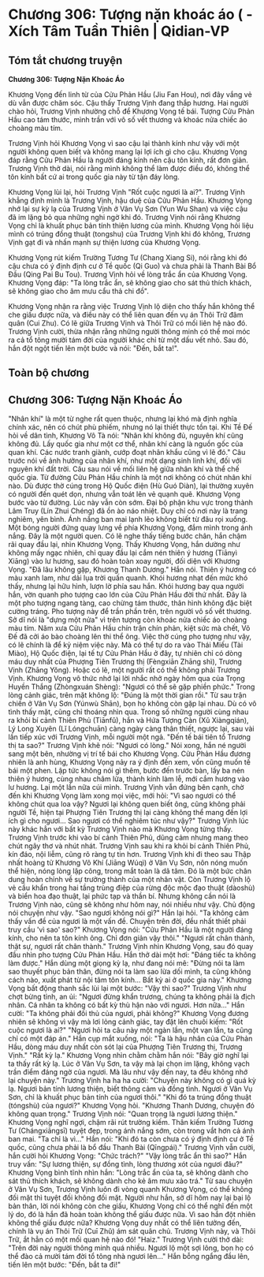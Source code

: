 # Chương 306: Tượng nặn khoác áo ( - Xích Tâm Tuần Thiên | Qidian-VP

## Tóm tắt chương truyện

**Chương 306: Tượng Nặn Khoác Áo**

Khương Vọng đến linh từ của Cửu Phản Hầu (Jiu Fan Hou), nơi đây vắng vẻ dù vẫn được chăm sóc. Cậu thấy Trương Vịnh đang thắp hương. Hai người chào hỏi, Trương Vịnh nhường chỗ để Khương Vọng tế bái. Tượng Cửu Phản Hầu cao tám thước, mình trần với vô số vết thương và khoác nửa chiếc áo choàng màu tím.

Trương Vịnh hỏi Khương Vọng vì sao cậu lại thành kính như vậy với một người không quen biết và không mang lại lợi ích gì cho cậu. Khương Vọng đáp rằng Cửu Phản Hầu là người đáng kính nên cậu tôn kính, rất đơn giản. Trương Vịnh thở dài, nói rằng mình không thể làm được điều đó, không thể tôn kính bất cứ ai trong quốc gia này từ tận đáy lòng.

Khương Vọng lùi lại, hỏi Trương Vịnh "Rốt cuộc ngươi là ai?". Trương Vịnh khẳng định mình là Trương Vịnh, hậu duệ của Cửu Phản Hầu. Khương Vọng nhớ lại sự kỳ lạ của Trương Vịnh ở Vân Vụ Sơn (Yun Wu Shan) và việc cậu đã im lặng bỏ qua những nghi ngờ khi đó. Trương Vịnh nói rằng Khương Vọng chỉ là khuất phục bản tính thiện lương của mình. Khương Vọng hỏi liệu mình có trúng đồng thuật (tongshu) của Trương Vịnh khi đó không, Trương Vịnh gạt đi và nhấn mạnh sự thiện lương của Khương Vọng.

Khương Vọng rút kiếm Trường Tương Tư (Chang Xiang Si), nói rằng khi đó cậu chưa có ý định định cư ở Tề quốc (Qi Guo) và chưa phải là Thanh Bài Bổ Đầu (Qing Pai Bu Tou). Trương Vịnh hỏi về lòng trắc ẩn của Khương Vọng. Khương Vọng đáp: "Ta lòng trắc ẩn, sẽ không giao cho sát thủ thích khách, sẽ không giao cho âm mưu cẩu thả chi đồ".

Khương Vọng nhận ra rằng việc Trương Vịnh lộ diện cho thấy hắn không thể che giấu được nữa, và điều này có thể liên quan đến vụ án Thôi Trữ đâm quân (Cui Zhu). Có lẽ giữa Trương Vịnh và Thôi Trữ có mối liên hệ nào đó. Trương Vịnh cười, thừa nhận rằng những người thông minh có thể moi móc ra cả tổ tông mười tám đời của người khác chỉ từ một dấu vết nhỏ. Sau đó, hắn đột ngột tiến lên một bước và nói: "Đến, bắt ta!".

## Toàn bộ chương

## Chương 306: Tượng Nặn Khoác Áo

"Nhân khí" là một từ nghe rất quen thuộc, nhưng lại khó mà định nghĩa chính xác, nên có chút phù phiếm,
nhưng nó lại thiết thực tồn tại.
Khi Tề Đế hỏi về dân tình, Khương Vô Tà nói: "Nhân khí không đủ, nguyên khí cũng không đủ. Lấy quốc gia như một cơ thể, nhân khí càng là nguồn gốc của quan khí. Các nước tranh giành, cướp đoạt nhân khẩu cũng vì lẽ đó."
Câu trước nói về ảnh hưởng của nhân khí, như một dạng sinh linh khí, đối với nguyên khí đất trời. Câu sau nói về mối liên hệ giữa nhân khí và thể chế quốc gia.
Từ đường Cửu Phản Hầu chính là một nơi không có chút nhân khí nào.
Dù được thờ cúng trong Hộ Quốc điện (Hù Guó Diàn), lại thường xuyên có người đến quét dọn, nhưng vẫn toát lên vẻ quạnh quẽ.
Khương Vọng bước vào từ đường.
Lúc này vẫn còn sớm.
Đại bộ phận khu vực trong thành Lâm Truy (Lín Zhui Chéng) đã ồn ào náo nhiệt.
Duy chỉ có nơi này là trang nghiêm, yên bình.
Ánh nắng ban mai lạnh lẽo không biết từ đâu rọi xuống.
Một bóng người đứng quay lưng về phía Khương Vọng, đắm mình trong ánh nắng.
Đây là một người quen.
Có lẽ nghe thấy tiếng bước chân, hắn chậm rãi quay đầu lại, nhìn Khương Vọng.
Thấy Khương Vọng, hắn dường như không mấy ngạc nhiên, chỉ quay đầu lại cắm nén thiên ý hương (Tiānyì Xiāng) vào lư hương, sau đó hoàn toàn xoay người, đối diện với Khương Vọng.
"Đã lâu không gặp, Khương Thanh Dương." Hắn nói.
Thiên ý hương có màu xanh lam, như dải lụa trời quấn quanh.
Khói hương nhạt đến mức khó thấy, nhưng lại hữu hình, lượn lờ phía sau hắn.
Khói hương bay qua người hắn, vờn quanh pho tượng cao lớn của Cửu Phản Hầu đời thứ nhất.
Đây là một pho tượng ngang tàng, cao chừng tám thước, thân hình không đặc biệt cường tráng. Pho tượng này để trần phần trên, trên người vô số vết thương. Sở dĩ nói là "dựng một nửa" vì trên tượng còn khoác nửa chiếc áo choàng màu tím.
Năm xưa Cửu Phản Hầu chín trận chín phản, kiệt sức mà chết, Võ Đế đã cởi áo bào choàng lên thi thể ông.
Việc thờ cúng pho tượng như vậy, có lẽ chính là để kỷ niệm việc này.
Mà có thể tự do ra vào Thái Miếu (Tài Miào), Hộ Quốc điện, lại tế tự Cửu Phản Hầu ở đây, tự nhiên chỉ có dòng máu duy nhất của Phượng Tiên Trương thị (Fèngxiān Zhāng shì), Trương Vịnh (Zhāng Yǒng).
Hoặc có lẽ, một người rất có thể không phải Trương Vịnh.
Khương Vọng vô thức nhớ lại lời nhắc nhở ngày hôm qua của Trọng Huyền Thắng (Zhòngxuán Shèng): "Ngươi có thể sẽ gặp phiền phức."
Trong lòng cảnh giác, trên mặt không lộ: "Đúng là một thời gian rồi."
Từ sau trận chiến ở Vân Vụ Sơn (Yúnwù Shān), bọn họ không còn gặp lại nhau. Dù có vô tình thấy mặt, cũng chỉ thoáng nhìn qua.
Trong số những người cùng nhau ra khỏi bí cảnh Thiên Phủ (Tiānfǔ), hắn và Hứa Tượng Càn (Xǔ Xiàngqián), Lý Long Xuyên (Lǐ Lóngchuān) càng ngày càng thân thiết, ngược lại, sau vài lần tiếp xúc với Trương Vịnh, mỗi người một ngả.
"Đến tế bái tiên tổ Trương thị ta sao?" Trương Vịnh khẽ nói: "Ngươi có lòng."
Nói xong, hắn né người sang một bên, nhường vị trí tế bái cho Khương Vọng.
Cửu Phản Hầu đương nhiên là anh hùng, Khương Vọng nảy ra ý định đến xem, vốn cũng muốn tế bái một phen.
Lập tức không nói gì thêm, bước đến trước bàn, lấy ba nén thiên ý hương, cùng nhau châm lửa, thành kính làm lễ, mới cắm hương vào lư hương.
Lại một lần nữa cúi mình.
Trương Vịnh vẫn đứng bên cạnh, chờ đến khi Khương Vọng làm xong mọi việc, mới hỏi: "Vì sao ngươi có thể không chút qua loa vậy? Ngươi lại không quen biết ông, cũng không phải người Tề, hiện tại Phượng Tiên Trương thị lại càng không thể mang đến lợi ích gì cho ngươi... Sao ngươi có thể nghiêm túc như vậy?"
Trương Vịnh lúc này khác hẳn với bất kỳ Trương Vịnh nào mà Khương Vọng từng thấy.
Trương Vịnh trước khi vào bí cảnh Thiên Phủ, dũng cảm nhưng mang theo chút ngây thơ và nhút nhát.
Trương Vịnh sau khi ra khỏi bí cảnh Thiên Phủ, kín đáo, nội liễm, cũng rõ ràng tự tin hơn.
Trương Vịnh khi đi theo sau Thập nhất hoàng tử Khương Vô Khí (Jiāng Wúqì) ở Vân Vụ Sơn, nôn nóng muốn thể hiện, nóng lòng lập công, trong mắt toàn là dã tâm.
Đó là một bức chân dung hoàn chỉnh về sự trưởng thành của một nhân vật.
Còn Trương Vịnh lộ vẻ cầu khẩn trong hai tầng trùng điệp của rừng độc mộc đạo thuật (dàoshù) và biển hoa đạo thuật, lại phức tạp và thần bí.
Nhưng không cần nói là Trương Vịnh nào, cũng sẽ không như hôm nay, nói nhiều như vậy. Chủ động nói chuyện như vậy.
"Sao ngươi không nói gì?" Hắn lại hỏi.
"Ta không cảm thấy vấn đề của ngươi là một vấn đề. Chuyện trên đời, đều nhất thiết phải truy cầu 'vì sao' sao?" Khương Vọng nói: "Cửu Phản Hầu là một người đáng kính, cho nên ta tôn kính ông. Chỉ đơn giản vậy thôi."
"Ngươi rất chân thành, thật sự, ngươi rất chân thành." Trương Vịnh nhìn Khương Vọng, sau đó quay đầu nhìn pho tượng Cửu Phản Hầu.
Hắn thở dài một hơi: "Đáng tiếc ta không làm được."
Hắn dùng một giọng kỳ lạ, như đang nói mê: "Đừng nói ta làm sao thuyết phục bản thân, đừng nói ta làm sao lừa dối mình, ta cũng không cách nào, xuất phát từ nội tâm tôn kính... Bất kỳ ai ở quốc gia này."
Khương Vọng bất động thanh sắc lùi lại một bước: "Vậy thì sao?"
Trương Vịnh như chợt bừng tỉnh, an ủi: "Ngươi đừng khẩn trương, chúng ta không phải là địch nhân. Cá nhân ta không có bất kỳ thù hận nào với ngươi. Hơn nữa..."
Hắn cười: "Ta không phải đối thủ của ngươi, phải không?"
Khương Vọng đương nhiên sẽ không vì vậy mà lơi lỏng cảnh giác, tay đặt lên chuôi kiếm: "Rốt cuộc ngươi là ai?"
"Ngươi hỏi ta câu này một ngàn lần, một vạn lần, ta cũng chỉ có một đáp án." Hắn cụp mắt xuống, nói: "Ta là hậu nhân của Cửu Phản Hầu, dòng máu duy nhất còn sót lại của Phượng Tiên Trương thị, Trương Vịnh."
"Rất kỳ lạ." Khương Vọng nhìn chằm chằm hắn nói: "Bây giờ nghĩ lại ta thấy rất kỳ lạ. Lúc ở Vân Vụ Sơn, ta vậy mà lại chọn im lặng, không vạch trần điểm đáng ngờ của ngươi. Mà lâu như vậy đến nay, ta đều không nhớ lại chuyện này."
Trương Vịnh ha ha ha cười: "Chuyện này không có gì quá kỳ lạ. Ngươi bản tính lương thiện, biết thông cảm và đồng tình. Ngươi ở Vân Vụ Sơn, chỉ là khuất phục bản tính của ngươi thôi."
"Khi đó ta trúng đồng thuật (tóngshù) của ngươi?" Khương Vọng hỏi.
"Khương Thanh Dương, chuyện đó không quan trọng." Trương Vịnh nói: "Quan trọng là ngươi lương thiện."
Khương Vọng nghĩ ngợi, chậm rãi rút trường kiếm. Thân kiếm Trường Tương Tư (Chángxiāngsī) tuyệt đẹp, trong ánh nắng sớm, còn trong vắt hơn cả ánh ban mai.
"Ta chỉ là vì..." Hắn nói: "Khi đó ta còn chưa có ý định định cư ở Tề quốc, cũng chưa phải là bổ đầu Thanh Bài (Qīngpái)."
Trương Vịnh vẫn cười, hắn cười hỏi Khương Vọng: "Chức trách?"
"Vậy lòng trắc ẩn thì sao?" Hắn truy vấn: "Sự lương thiện, sự đồng tình, lòng thương xót của ngươi đâu?"
Khương Vọng bình tĩnh nhìn hắn: "Lòng trắc ẩn của ta, sẽ không dành cho sát thủ thích khách, sẽ không dành cho kẻ âm mưu xảo trá."
Từ sau chuyện ở Vân Vụ Sơn, Trương Vịnh luôn đi vòng quanh Khương Vọng, có thể không đối mặt thì tuyệt đối không đối mặt.
Người như hắn, sở dĩ hôm nay lại bại lộ bản thân, lời nói không còn che giấu, Khương Vọng chỉ có thể nghĩ đến một lý do, đó là hắn đã hoàn toàn không thể giấu được nữa.
Vì sao hắn đột nhiên không thể giấu được nữa?
Khương Vọng duy nhất có thể liên tưởng đến, chính là vụ án Thôi Trữ (Cuī Zhǔ) ám sát quân chủ.
Trương Vịnh này, và Thôi Trữ, ắt hẳn có một mối quan hệ nào đó!
"Haiz." Trương Vịnh cười thở dài: "Trên đời này người thông minh quá nhiều. Ngươi lộ một sợi lông, bọn họ có thể đào cả mười tám đời tổ tông nhà ngươi lên..."
Hắn bỗng ngẩng đầu lên, tiến lên một bước: "Đến, bắt ta đi!"